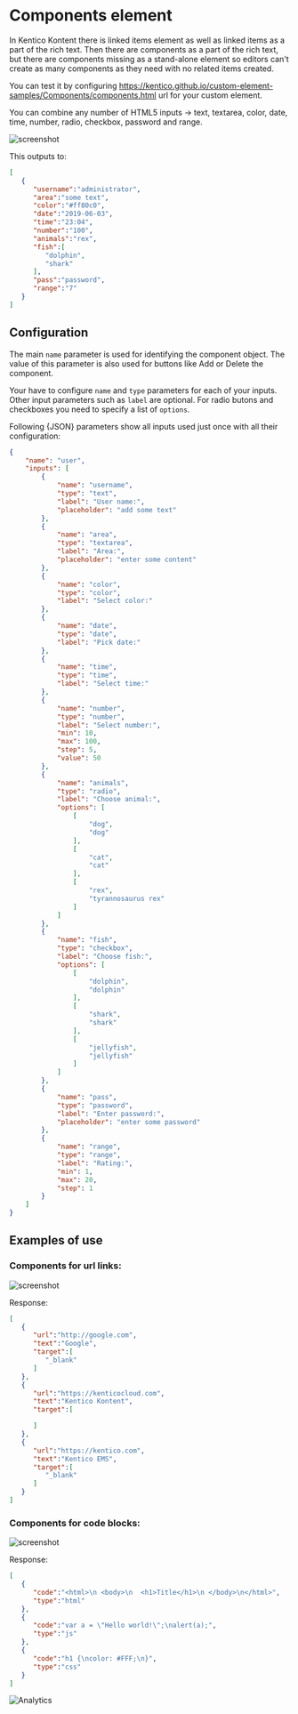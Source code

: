 # Components element

In Kentico Kontent there is linked items element as well as linked items as a part of the rich text. Then there are components as a part of the rich text, but there are components missing as a stand-alone element so editors can't create as many components as they need with no related items created.

You can test it by configuring https://kentico.github.io/custom-element-samples/Components/components.html url for your custom element.

You can combine any number of HTML5 inputs -> text, textarea, color, date, time, number, radio, checkbox, password and range.

![screenshot](https://amend.cz/components/components_item.png)

This outputs to:
```json
[
   {
      "username":"administrator",
      "area":"some text",
      "color":"#ff80c0",
      "date":"2019-06-03",
      "time":"23:04",
      "number":"100",
      "animals":"rex",
      "fish":[
         "dolphin",
         "shark"
      ],
      "pass":"password",
      "range":"7"
   }
]
```

## Configuration

The main `name` parameter is used for identifying the component object. The value of this parameter is also used for buttons like Add or Delete the component.

Your have to configure `name` and `type` parameters for each of your inputs. Other input parameters such as `label` are optional. For radio butons and checkboxes you need to specify a list of `options`.

Following {JSON} parameters show all inputs used just once with all their configuration:

```json
{
    "name": "user",
    "inputs": [
        {
            "name": "username",
            "type": "text",
            "label": "User name:",
            "placeholder": "add some text"
        },
        {
            "name": "area",
            "type": "textarea",
            "label": "Area:",
            "placeholder": "enter some content"
        },
        {
            "name": "color",
            "type": "color",
            "label": "Select color:"
        },
        {
            "name": "date",
            "type": "date",
            "label": "Pick date:"
        },
        {
            "name": "time",
            "type": "time",
            "label": "Select time:"
        },
        {
            "name": "number",
            "type": "number",
            "label": "Select number:",
            "min": 10,
            "max": 100,
            "step": 5,
            "value": 50
        },
        {
            "name": "animals",
            "type": "radio",
            "label": "Choose animal:",
            "options": [
                [
                    "dog",
                    "dog"
                ],
                [
                    "cat",
                    "cat"
                ],
                [
                    "rex",
                    "tyrannosaurus rex"
                ]
            ]
        },
        {
            "name": "fish",
            "type": "checkbox",
            "label": "Choose fish:",
            "options": [
                [
                    "dolphin",
                    "dolphin"
                ],
                [
                    "shark",
                    "shark"
                ],
                [
                    "jellyfish",
                    "jellyfish"
                ]
            ]
        },
        {
            "name": "pass",
            "type": "password",
            "label": "Enter password:",
            "placeholder": "enter some password"
        },
        {
            "name": "range",
            "type": "range",
            "label": "Rating:",
            "min": 1,
            "max": 20,
            "step": 1
        }
    ]
}
```

## Examples of use

### Components for url links:
![screenshot](https://amend.cz/components/components_links.png)

Response:
```json
[
   {
      "url":"http://google.com",
      "text":"Google",
      "target":[
         "_blank"
      ]
   },
   {
      "url":"https://kenticocloud.com",
      "text":"Kentico Kontent",
      "target":[

      ]
   },
   {
      "url":"https://kentico.com",
      "text":"Kentico EMS",
      "target":[
         "_blank"
      ]
   }
]
```

### Components for code blocks:
![screenshot](https://amend.cz/components/components_codeblock.png)

Response:
```json
[
   {
      "code":"<html>\n <body>\n  <h1>Title</h1>\n </body>\n</html>",
      "type":"html"
   },
   {
      "code":"var a = \"Hello world!\";\nalert(a);",
      "type":"js"
   },
   {
      "code":"h1 {\ncolor: #FFF;\n}",
      "type":"css"
   }
]
```

![Analytics](https://kentico-ga-beacon.azurewebsites.net/api/UA-69014260-4/Kentico/custom-element-samples/Components?pixel)

